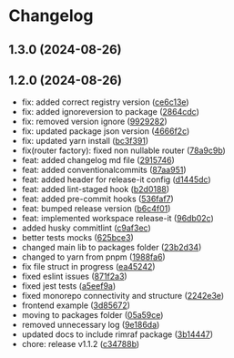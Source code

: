 # Changelog

## 1.3.0 (2024-08-26)

## 1.2.0 (2024-08-26)

* fix: added correct registry version ([ce6c13e](https://github.com/KevinEdry/nestjs-trpc/commit/ce6c13e))
* fix: added ignoreversion to package ([2864cdc](https://github.com/KevinEdry/nestjs-trpc/commit/2864cdc))
* fix: removed version ignore ([9929282](https://github.com/KevinEdry/nestjs-trpc/commit/9929282))
* fix: updated package json version ([4666f2c](https://github.com/KevinEdry/nestjs-trpc/commit/4666f2c))
* fix: updated yarn install ([bc3f391](https://github.com/KevinEdry/nestjs-trpc/commit/bc3f391))
* fix(router factory): fixed non nullable router ([78a9c9b](https://github.com/KevinEdry/nestjs-trpc/commit/78a9c9b))
* feat: added changelog md file ([2915746](https://github.com/KevinEdry/nestjs-trpc/commit/2915746))
* feat: added conventionalcommits ([87aa951](https://github.com/KevinEdry/nestjs-trpc/commit/87aa951))
* feat: added header for release-it config ([d1445dc](https://github.com/KevinEdry/nestjs-trpc/commit/d1445dc))
* feat: added lint-staged hook ([b2d0188](https://github.com/KevinEdry/nestjs-trpc/commit/b2d0188))
* feat: added pre-commit hooks ([536faf7](https://github.com/KevinEdry/nestjs-trpc/commit/536faf7))
* feat: bumped release version ([b6c4f01](https://github.com/KevinEdry/nestjs-trpc/commit/b6c4f01))
* feat: implemented workspace release-it ([96db02c](https://github.com/KevinEdry/nestjs-trpc/commit/96db02c))
* added husky commitlint ([c9af3ec](https://github.com/KevinEdry/nestjs-trpc/commit/c9af3ec))
* better tests mocks ([625bce3](https://github.com/KevinEdry/nestjs-trpc/commit/625bce3))
* changed main lib to packages folder ([23b2d34](https://github.com/KevinEdry/nestjs-trpc/commit/23b2d34))
* changed to yarn from pnpm ([1988fa6](https://github.com/KevinEdry/nestjs-trpc/commit/1988fa6))
* fix file struct in progress ([ea45242](https://github.com/KevinEdry/nestjs-trpc/commit/ea45242))
* fixed eslint issues ([871f2a3](https://github.com/KevinEdry/nestjs-trpc/commit/871f2a3))
* fixed jest tests ([a5eef9a](https://github.com/KevinEdry/nestjs-trpc/commit/a5eef9a))
* fixed monorepo connectivity and structure ([2242e3e](https://github.com/KevinEdry/nestjs-trpc/commit/2242e3e))
* frontend example ([3d85672](https://github.com/KevinEdry/nestjs-trpc/commit/3d85672))
* moving to packages folder ([05a59ce](https://github.com/KevinEdry/nestjs-trpc/commit/05a59ce))
* removed unnecessary log ([9e186da](https://github.com/KevinEdry/nestjs-trpc/commit/9e186da))
* updated docs to include rimraf package ([3b14447](https://github.com/KevinEdry/nestjs-trpc/commit/3b14447))
* chore: release v1.1.2 ([c34788b](https://github.com/KevinEdry/nestjs-trpc/commit/c34788b))
